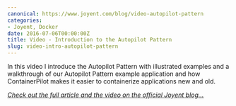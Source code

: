 ```yaml
---
canonical: https://www.joyent.com/blog/video-autopilot-pattern
categories:
- Joyent, Docker
date: 2016-07-06T00:00:00Z
title: Video - Introduction to the Autopilot Pattern
slug: video-intro-autopilot-pattern
---
```


In this video I introduce the Autopilot Pattern with illustrated examples and a walkthrough of our Autopilot Pattern example application and how ContainerPilot makes it easier to containerize applications new and old.

*[Check out the full article and the video on the official Joyent blog...](https://www.joyent.com/blog/video-autopilot-pattern)*
